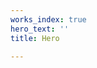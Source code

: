 ```yaml
---
works_index: true
hero_text: ''
title: Hero

---
```

<Hero :text="$page.frontmatter.hero_text" />
<WorksList />